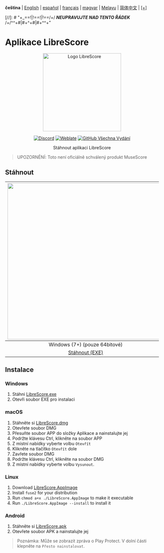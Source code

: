 <div dir="ltr" align="left">

‎**čeština** | ‎[English](/docs/en/README.md) | ‎[español](/docs/es/LÉAME.md) | ‎[français](/docs/fr/LISEZMOI.md) | ‎[magyar](/docs/hu/OLVASSAEL.md) | ‎[Melayu](/docs/ms/BACASAYA.md) | ‎[简体中文](/docs/zh-Hans/自述文件.md) | ‎[[+]](https://librescore.ddns.net/projects/librescore/docs)

[//]: # "\+\_==!|!=_=!|!==_/+/ ***NEUPRAVUJTE NAD TENTO ŘÁDEK*** /+/^^+#|#+^+#|#+^^\+\"

# Aplikace LibreScore

<div align="center">

<img src="https://github.com/LibreScore/dl-musescore/raw/master/images/logo.png" width="256" alt="Logo LibreScore">

[![Discord](https://img.shields.io/discord/774491656643674122?color=5865F2&label=&labelColor=555555&logo=discord&logoColor=FFFFFF)](https://discord.gg/DKu7cUZ4XQ) [![Weblate](https://librescore.ddns.net/widgets/librescore/-/app-librescore/svg-badge.svg)](https://librescore.ddns.net/engage/librescore) [![GitHub Všechna Vydání](https://img.shields.io/github/downloads/LibreScore/app-librescore/total.svg?label=Stahování)](https://github.com/LibreScore/app-librescore/releases/latest)

Stáhnout aplikaci LibreScore

</div>

> UPOZORNĚNÍ: Toto není oficiálně schválený produkt MuseScore

## Stáhnout

| <img src="https://upload.wikimedia.org/wikipedia/commons/e/e2/Windows_logo_and_wordmark_-_2021.svg" width="512"> | <img src="https://upload.wikimedia.org/wikipedia/commons/2/21/MacOS_wordmark_%282017%29.svg" width="512"> |               <img src="https://upload.wikimedia.org/wikipedia/commons/3/35/Tux.svg" width="512">                |   <img src="https://upload.wikimedia.org/wikipedia/commons/3/31/Android_robot_head.svg" width="512">   |
| :--------------------------------------------------------------------------------------------------------------: | :-------------------------------------------------------------------------------------------------------: | :--------------------------------------------------------------------------------------------------------------: | :----------------------------------------------------------------------------------------------------: |
|                                            Windows (7+) (pouze 64bitové)                                            |                                        macOS (10.11+) (Rosetta 2)                                         |                                               Linux (pouze 64bitové)                                                |                                             Android (6.0+)                                             |
|      [Stáhnout (EXE)](https://github.com/LibreScore/app-librescore/releases/latest/download/LibreScore.exe)      |  [Stáhnout (DMG)](https://github.com/LibreScore/app-librescore/releases/latest/download/LibreScore.dmg)   | [Stáhnout (AppImage)](https://github.com/LibreScore/app-librescore/releases/latest/download/LibreScore.AppImage) | [Stáhnout (APK)](https://github.com/LibreScore/app-librescore/releases/latest/download/LibreScore.apk) |

## Instalace

### Windows

1. Stáhni [LibreScore.exe](https://github.com/LibreScore/app-librescore/releases/latest/download/LibreScore.exe)
2. Otevři soubor EXE pro instalaci

### macOS

1. Stáhněte si [LibreScore.dmg](https://github.com/LibreScore/app-librescore/releases/latest/download/LibreScore.dmg)
2. Otevřete soubor DMG
3. Přesuňte soubor APP do složky Aplikace a nainstalujte jej
4. Podržte klávesu Ctrl, klikněte na soubor APP
5. Z místní nabídky vyberte volbu `Otevřít`
6. Klikněte na tlačítko `Otevřít` dole
7. Zavřete soubor DMG
8. Podržte klávesu Ctrl, klikněte na soubor DMG
9. Z místní nabídky vyberte volbu `Vysunout`.

### Linux

1. Download [LibreScore.AppImage](https://github.com/LibreScore/app-librescore/releases/latest/download/LibreScore.AppImage)
2. Install `fuse2` for your distribution
3. Run `chmod a+x ./LibreScore.AppImage` to make it executable
4. Run `./LibreScore.AppImage --install` to install it

### Android

1. Stáhněte si [LibreScore.apk](https://github.com/LibreScore/app-librescore/releases/latest/download/LibreScore.apk)
2. Otevřete soubor APK a nainstalujte jej

> Poznámka: Může se zobrazit zpráva o Play Protect. V dolní části klepněte na `Přesto nainstalovat`.

</div>
